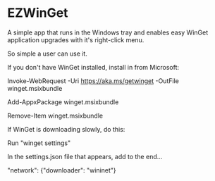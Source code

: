 # EZWinGet

A simple app that runs in the Windows tray and enables easy WinGet application upgrades with it's right-click menu.

So simple a user can use it.



If you don't have WinGet installed, install in from Microsoft:

Invoke-WebRequest -Uri https://aka.ms/getwinget -OutFile winget.msixbundle

Add-AppxPackage winget.msixbundle

Remove-Item winget.msixbundle



If WinGet is downloading slowly, do this:

Run "winget settings"

In the settings.json file that appears, add to the end...

"network": {"downloader": "wininet"}
